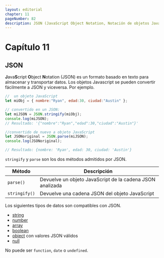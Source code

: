 ```yaml
---
layout: editorial
chapter: 11
pageNumber: 82
description: JSON (JavaScript Object Notation, Notación de objetos JavaScript en español ) es un formato de intercambio de datos ligero que se utiliza para representar e intercambiar datos entre diferentes sistemas y plataformas. Es ampliamente utilizado para la transmisión y almacenamiento de datos, especialmente en el desarrollo web.
---
```


# Capítulo 11

## JSON

**J**ava**S**cript **O**bject **N**otation (JSON) es un formato basado en texto para almacenar y transportar datos. Los objetos Javascript se pueden convertir fácilmente a JSON y viceversa. Por ejemplo.

```javascript
//  un objeto JavaScript
let miObj = { nombre:"Ryan", edad:30, ciudad:"Austin" };

// convertido en un JSON:
let miJSON = JSON.stringify(miObj);
console.log(miJSON);
// Resultado: '{"nombre":"Ryan","edad":30,"ciudad":"Austin"}'

//convertido de nuevo a objeto JavaScript
let JSONoriginal = JSON.parse(miJSON);
console.log(JSONoriginal);

// Resultado: {nombre: 'Ryan', edad: 30, ciudad: 'Austin'}
```

`stringify` y `parse` son los dos métodos admitidos por JSON.

| Método        | Descripción                                            |
| ------------- | ------------------------------------------------------ |
| `parse()`     | Devuelve un objeto JavaScript de la cadena JSON analizada |
| `stringify()` | Devuelve una cadena JSON del objeto JavaScript |

Los siguientes tipos de datos son compatibles con JSON.

* [string](./strings/README.md)
* [number](./numbers/README.md)
* [array](./arrays/README.md)
* [boolean](./basics/types.md#Boolean)
* [object](./basics/types.md#Object) con valores JSON válidos
* [null](./basics/types.md#NULL)

No puede ser `function`, `date` o `undefined`.
